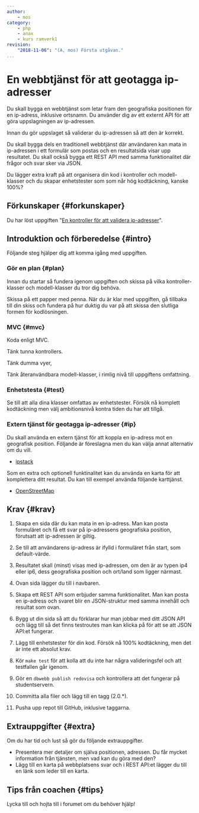 ```yaml
---
author:
    - mos
category:
    - php
    - anax
    - kurs ramverk1
revision:
    "2018-11-06": "(A, mos) Första utgåvan."
...
```

En webbtjänst för att geotagga ip-adresser
===================================

Du skall bygga en webbtjänst som letar fram den geografiska positionen för en ip-adress, inklusive ortsnamn. Du använder dig av ett externt API för att göra uppslagningen av ip-adressen.

Innan du gör uppslaget så validerar du ip-adressen så att den är korrekt.

Du skall bygga dels en traditionell webbtjänst där användaren kan mata in ip-adressen i ett formulär som postas och en resultatsida visar upp resultatet. Du skall också bygga ett REST API med samma funktionalitet där frågor och svar sker via JSON.

Du lägger extra kraft på att organisera din kod i kontroller och modell-klasser och du skapar enhetstester som som når hög kodtäckning, kanske 100%?

<!--more-->



Förkunskaper {#forkunskaper}
-----------------------

Du har löst uppgiften "[En kontroller för att validera ip-adresser](uppgift/en-kontroller-for-att-validera-ip-adresser)".



Introduktion och förberedelse {#intro}
-----------------------

Följande steg hjälper dig att komma igång med uppgiften.



### Gör en plan {#plan}

Innan du startar så fundera igenom uppgiften och skissa på vilka kontroller-klasser och modell-klasser du tror dig behöva.

Skissa på ett papper med penna. När du är klar med uppgiften, gå tillbaka till din skiss och fundera på hur duktig du var på att skissa den slutliga formen för kodlösningen.



### MVC {#mvc}

Koda enligt MVC.

Tänk tunna kontrollers.

Tänk dumma vyer,

Tänk återanvändbara modell-klasser, i rimlig nivå till uppgiftens omfattning.



### Enhetstesta {#test}

Se till att alla dina klasser omfattas av enhetstester. Försök nå komplett kodtäckning men välj ambitionsnivå kontra tiden du har att tillgå.



### Extern tjänst för geotagga ip-adresser {#ip}

Du skall använda en extern tjänst för att koppla en ip-adress mot en geografisk position. Följande är föreslagna men du kan välja annat alternativ om du vill.

* [ipstack](https://ipstack.com/)

Som en extra och optionell funktinalitet kan du använda en karta för att komplettera ditt resultat. Du kan till exempel använda följande karttjänst.

* [OpenStreetMap](https://www.openstreetmap.org/)



Krav {#krav}
-----------------------

1. Skapa en sida där du kan mata in en ip-adress. Man kan posta formuläret och få ett svar på ip-adressens geografiska position, förutsatt att ip-adressen är giltig.

1. Se till att användarens ip-adress är ifylld i formuläret från start, som default-värde.

1. Resultatet skall (minst) visas med ip-adressen, om den är av typen ip4 eller ip6, dess geografiska position och ort/land som ligger närmast.

1. Ovan sida lägger du till i navbaren.

1. Skapa ett REST API som erbjuder samma funktionalitet. Man kan posta en ip-adress och svaret blir en JSON-struktur med samma innehåll och resultat som ovan.

1. Bygg ut din sida så att du förklarar hur man jobbar med ditt JSON API och lägg till så det finns testroutes man kan klicka på för att se att JSON API:et fungerar.

1. Lägg till enhetstester för din kod. Försök nå 100% kodtäckning, men det är inte ett absolut krav.

1. Kör `make test` för att kolla att du inte har några valideringsfel och att testfallen går igenom.

1. Gör en `dbwebb publish redovisa` och kontrollera att det fungerar på studentservern.

1. Committa alla filer och lägg till en tagg (2.0.\*).

1. Pusha upp repot till GitHub, inklusive taggarna.



Extrauppgifter {#extra}
-----------------------

Om du har tid och lust så gör du följande extrauppgifter.

* Presentera mer detaljer om själva positionen, adressen. Du får mycket information från tjänsten, men vad kan du göra med den?
* Lägg till en karta på webbplatsens svar och i REST API:et lägger du till en länk som leder till en karta.



Tips från coachen {#tips}
-----------------------

Lycka till och hojta till i forumet om du behöver hjälp!
